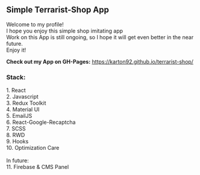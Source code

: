 <h2>Simple Terrarist-Shop App</h2>

Welcome to my profile!<br>
I hope you enjoy this simple shop imitating app<br>
Work on this App is still ongoing, so I hope it will get even better in the near future.<br>
Enjoy it!<br>

<p><strong>Check out my App on GH-Pages:</strong> <a href="https://karton92.github.io/terrarist-shop/" target="_blank">https://karton92.github.io/terrarist-shop/</a></p>

<h3>Stack:</h3>
1. React<br>
2. Javascript<br>
3. Redux Toolkit<br>
4. Material UI<br>
5. EmailJS<br>
6. React-Google-Recaptcha<br>
7. SCSS<br>
8. RWD<br>
9. Hooks<br>
10. Optimization Care<br>
<br>
In future:<br>
11. Firebase & CMS Panel<br>
